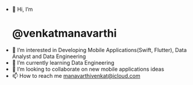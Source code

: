 - 👋 Hi, I’m <h1>@venkatmanavarthi</h1>
- 👀 I’m interested in Developing Mobile Applications(Swift, Flutter), Data Analyst and Data Engineering 
- 🌱 I’m currently learning Data Engineering
- 💞️ I’m looking to collaborate on new mobile applications ideas
- 📫 How to reach me manavarthivenkat@icloud.com

<!---
venkatmanavarthi/venkatmanavarthi is a ✨ special ✨ repository because its `README.md` (this file) appears on your GitHub profile.
You can click the Preview link to take a look at your changes.
--->
